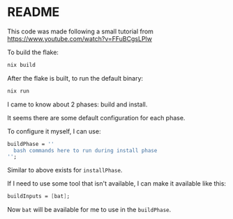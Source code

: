 # README

This code was made following a small tutorial from https://www.youtube.com/watch?v=FFuBCgsLPlw

To build the flake:

```sh
nix build
```

After the flake is built, to run the default binary:

```sh
nix run
```

I came to know about 2 phases: build and install.

It seems there are some default configuration for each phase.

To configure it myself, I can use:

```nix
buildPhase = ''
  bash commands here to run during install phase
'';
```

Similar to above exists for `installPhase`.

If I need to use some tool that isn't available, I can make it available like this:

```nix
buildInputs = [bat];
```

Now `bat` will be available for me to use in the `buildPhase`.

